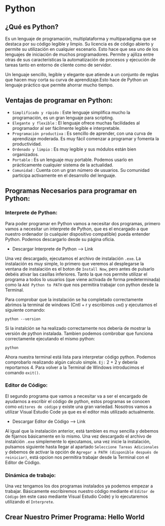 # Python

## ¿Qué es Python?

Es un lenguaje de programación, multiplataforma y multiparadigma que se destaca por su código legible y limpio. Su licencia es de código abierto y
permite su utilización en cualquier escenario. Esto hace que sea uno de los lenguajes de iniciación de muchos programadores. Permite y ajiliza entre otras de
sus características la automatización de procesos y ejecución de tareas tanto en entorno de cliente como de servidor.

Un lenguaje sencillo, legible y elegante que atiende a un conjunto de reglas que hacen muy corta su curva de aprendizaje.Esto hace de Python un lenguaje 
práctico que permite ahorrar mucho tiempo.


## Ventajas de programar en Python:

* `Simplificado y rápido` : Este lenguaje simplifica mucho la programación, es un gran lenguaje para scripting.
* `Elegante y flexible` : El lenguaje ofrece muchas facilidades al programador al ser fácilmente legible e interpretable.
* `Programación productiva` : Es sencillo de aprender, con una curva de aprendizaje moderada. Es muy fácil comenzar a programar y fomenta la productividad.
* `Ordenado y limpio` : Es muy legible y sus módulos están bien organizados.
* `Portable` : Es un lenguaje muy portable. Podemos usarlo en prácticamente cualquier sistema de la actualidad.
* `Comunidad` : Cuenta con un gran número de usuarios. Su comunidad participa activamente en el desarrollo del lenguaje.

## Programas Necesarios para programar en Python:

### Interprete de Python:

Para poder programar en Python vamos a necesitar dos programas, primero vamos a necesitar un interprete de Python, que es el encargado a que nuestro ordenador 
(o cualquier dispositivo compatible) pueda entender Python. Podemos descargarlo desde su página oficia.

* Descargar Interprete de Python --> <a href="https://www.python.org" style="text-decoration:none">Link</a>

Una vez descargado, ejecutamos el archivo de instalación `.exe`. La instalación es muy simple, lo primero que veremos al desplegarse la ventana de instalación
es el boton de `Install Now`, pero antes de pulsarlo debéis ativar las casillas inferiores. Tanto la que nos permite utilizar el programa a todos lo usuarios
(que viene activada de forma predeterminada) como la `Add Python to PATH` que nos permitira trabajar con python desde la Terminal.

Para comprobar que la instalación se ha completado correctamente abrimos la terminal de windows (Cntl + r  y escribimos `cmd`) y ejecutamos el siguiente
comando:

    python --version
    
Si la instalción se ha realizado correctamente nos debería de mostrar la versión de python instalada. Tambien podemos combrobar que funciona correctamente 
ejecutando el mismo python:

    python
    
Ahora nuestra terminal está lista para interpretar código python. Podemos comprobarlo realizando algún calculo simple. `Ej:` 2 + 2 y debería reportarnos 4.
Para volver a la Terminal de Windows introducimos el comando `exit()`.

### Editor de Código:

El segundo programa que vamos a necesitar va a ser el encargado de ayudarnos a escribir el código de python, estos programas se conocen como `editores de código`
y existe una gran variedad. Nosotros vamos a utilizar Visual Estudio Code ya que es el editor más utilizado actualmente.

* Descargar Editor de Código --> <a href="https://code.visualstudio.com" style="text-decoration:none">Link</a>

Al igual que la instalación anterior, está tambien es muy sencilla y debemos de fijarnos básicamente en lo mismo. Una vez descargado el archivo de instalción
`.exe` simplemente lo ejecutamos, una vez inicie la instalación, pulsamos siguiente hasta llegar al apartado `Seleccione Tareas Adicionales` y debemos de 
activar la opción de `Agregar a PATH (disponible después de reiniciar)`, está opcion nos permitira trabajar desde la Terminal con el Editor de Código.

### Dinámica de trabajo:

Una vez tengamos los dos programas instalados ya podemos empezar a trabajar. Básicamente escribiremos nuestro código mediante el `Editor de Código` (en este caso
mediante Visual Estudio Code) y lo ejecutaremos utilizando el `Interprete`.

## Crear Nuestro Primer Programa: Hello World

